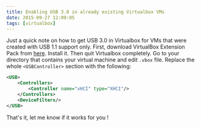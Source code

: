 ```yaml
---
title: Enabling USB 3.0 in already existing Virtualbox VMs
date: 2015-09-27 12:09:05
tags: [virtualbox]
---
```


Just a quick note on how to get USB 3.0 in Virtualbox for VMs that were
created with USB 1.1 support only. First, download VirtualBox Extension
Pack from [here](https://www.virtualbox.org/wiki/Downloads). Install
it. Then quit Virtualbox completely. Go to your directory that contains
your virtual machine and edit `.vbox` file. Replace the whole
`<USBController>` section with the following:

```xml
<USB>
    <Controllers>
        <Controller name="xHCI" type="XHCI"/>
    </Controllers>
    <DeviceFilters/>
</USB>
```

That's it, let me know if it works for you !
